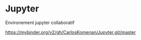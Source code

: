 # Jupyter
Environement jupyter collaboratif

https://mybinder.org/v2/gh/CarlosKomenan/Jupyter.git/master
